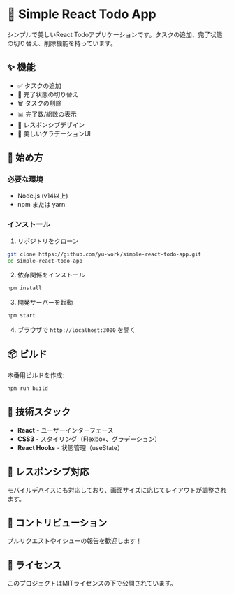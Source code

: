 # 📝 Simple React Todo App

シンプルで美しいReact Todoアプリケーションです。タスクの追加、完了状態の切り替え、削除機能を持っています。

## ✨ 機能

- ✅ タスクの追加
- 🔄 完了状態の切り替え
- 🗑️ タスクの削除
- 📊 完了数/総数の表示
- 📱 レスポンシブデザイン
- 🎨 美しいグラデーションUI

## 🚀 始め方

### 必要な環境
- Node.js (v14以上)
- npm または yarn

### インストール

1. リポジトリをクローン
```bash
git clone https://github.com/yu-work/simple-react-todo-app.git
cd simple-react-todo-app
```

2. 依存関係をインストール
```bash
npm install
```

3. 開発サーバーを起動
```bash
npm start
```

4. ブラウザで `http://localhost:3000` を開く

## 📦 ビルド

本番用ビルドを作成:
```bash
npm run build
```

## 🎨 技術スタック

- **React** - ユーザーインターフェース
- **CSS3** - スタイリング（Flexbox、グラデーション）
- **React Hooks** - 状態管理（useState）

## 📱 レスポンシブ対応

モバイルデバイスにも対応しており、画面サイズに応じてレイアウトが調整されます。

## 🤝 コントリビューション

プルリクエストやイシューの報告を歓迎します！

## 📄 ライセンス

このプロジェクトはMITライセンスの下で公開されています。